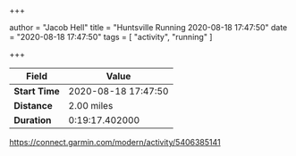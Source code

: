 +++

author = "Jacob Hell"
title = "Huntsville Running 2020-08-18 17:47:50"
date = "2020-08-18 17:47:50"
tags = [
    "activity", "running"
]

+++

<!--more-->

|Field  |Value  |
|--- | --- |
|**Start Time**|2020-08-18 17:47:50|
|**Distance**|2.00 miles|
|**Duration**|0:19:17.402000|

https://connect.garmin.com/modern/activity/5406385141
